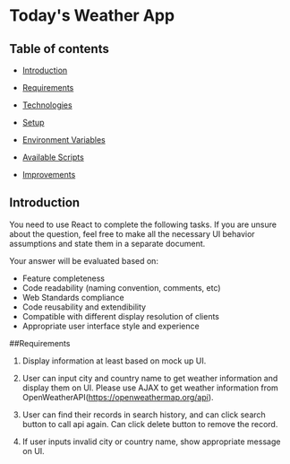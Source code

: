 # Today's Weather App

## Table of contents

- [Introduction](#Introduction)

- [Requirements](#Requirements)

- [Technologies](#Technologies)

- [Setup](#Setup)

- [Environment Variables](#Environment-Variables)

- [Available Scripts](#Available-Scripts)

- [Improvements](#Improvements)

## Introduction
You need to use React to complete the following tasks. If you are unsure about the question, feel free to make all the necessary UI behavior assumptions and state them in a separate document.

Your answer will be evaluated based on:

* Feature completeness
* Code readability (naming convention, comments, etc)
* Web Standards compliance
* Code reusability and extendibility
* Compatible with different display resolution of clients
* Appropriate user interface style and experience

##Requirements

1. Display information at least based on mock up UI.

2. User can input city and country name to get weather information and display them on UI. Please use AJAX to get weather information from OpenWeatherAPI(https://openweathermap.org/api).

3. User can find their records in search history, and can click search button to call api again. Can click delete button to remove the record.

4. If user inputs invalid city or country name, show appropriate message on UI.